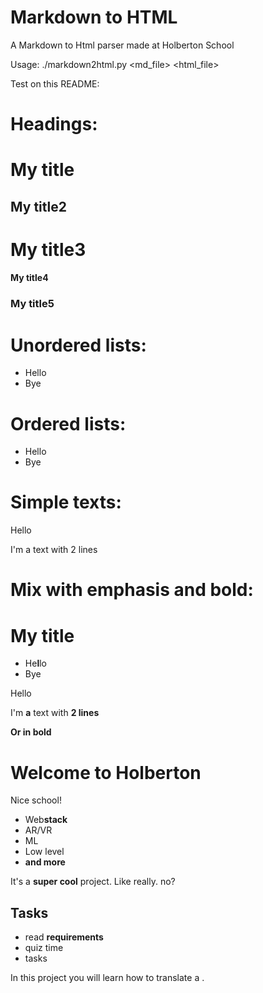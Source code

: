 # Markdown to HTML
A Markdown to Html parser made at Holberton School

Usage: ./markdown2html.py <md_file> <html_file>

Test on this README:

# Headings:

# My title
## My title2
# My title3
#### My title4
### My title5


# Unordered lists:
- Hello
- Bye


# Ordered lists:
* Hello
* Bye

# Simple texts:
Hello

I'm a text
with 2 lines

# Mix with emphasis and bold:
# My title
- He**l**lo
- Bye

Hello

I'm **a** text
with __2 lines__

**Or in bold**


# Welcome __to__ Holberton

Nice school!

- Web**stack**
- AR/VR
- ML
- Low level
- __and more__

It's a **super __cool__** project.
Like really. no?

## Tasks

* read __**requirements**__
* quiz time
* tasks

In this project you will learn how to translate a .
